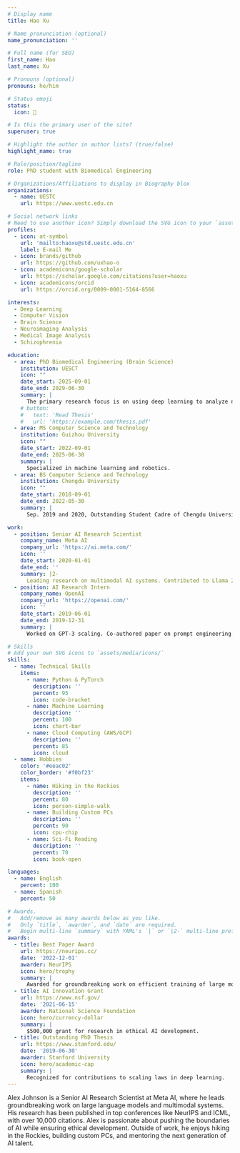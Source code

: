 ```yaml
---
# Display name
title: Hao Xu

# Name pronunciation (optional)
name_pronunciation: ''

# Full name (for SEO)
first_name: Hao
last_name: Xu

# Pronouns (optional)
pronouns: he/him

# Status emoji
status:
  icon: 🚀

# Is this the primary user of the site?
superuser: true

# Highlight the author in author lists? (true/false)
highlight_name: true

# Role/position/tagline
role: PhD student with Biomedical Engineering

# Organizations/Affiliations to display in Biography blox
organizations:
  - name: UESTC
    url: https://www.uestc.edu.cn

# Social network links
# Need to use another icon? Simply download the SVG icon to your `assets/media/icons/` folder.
profiles:
  - icon: at-symbol
    url: 'mailto:haoxu@std.uestc.edu.cn'
    label: E-mail Me
  - icon: brands/github
    url: https://github.com/uxhao-o
  - icon: academicons/google-scholar
    url: https://scholar.google.com/citations?user=haoxu
  - icon: academicons/orcid
    url: https://orcid.org/0009-0001-5164-8566

interests:
  - Deep Learning
  - Computer Vision
  - Brain Science
  - Neuroimaging Analysis
  - Medical Image Analysis
  - Schizophrenia

education:
  - area: PhD Biomedical Engineering (Brain Science)
    institution: UESCT
    icon: ""
    date_start: 2025-09-01
    date_end: 2029-06-30
    summary: |
      The primary research focus is on using deep learning to analyze neuroimaging for the diagnosis of schizophrenia.
    # button:
    #   text: 'Read Thesis'
    #   url: 'https://example.com/thesis.pdf'
  - area: MS Computer Science and Technology
    institution: Guizhou University
    icon: ""
    date_start: 2022-09-01
    date_end: 2025-06-30
    summary: |
      Specialized in machine learning and robotics.
  - area: BS Computer Science and Technology
    institution: Chengdu University
    icon: ""
    date_start: 2018-09-01
    date_end: 2022-05-30
    summary: |
      Sep. 2019 and 2020, Outstanding Student Cadre of Chengdu University. Sep. 2019, 2020, and 2021 Outstanding Member and Cadre of the CCYL. Sep. 2019 and 2020, Chengdu University Scholarship. Sep. 2021, National Encouragement Scholarship of China. Jun. 2022, Outstanding Graduates of Chengdu University.

work:
  - position: Senior AI Research Scientist
    company_name: Meta AI
    company_url: 'https://ai.meta.com/'
    icon: ''
    date_start: 2020-01-01
    date_end: ''
    summary: |2-
      Leading research on multimodal AI systems. Contributed to Llama 2 and other open-source models. 50+ citations in 3 years.
  - position: AI Research Intern
    company_name: OpenAI
    company_url: 'https://openai.com/'
    icon: ''
    date_start: 2019-06-01
    date_end: 2019-12-31
    summary: |
      Worked on GPT-3 scaling. Co-authored paper on prompt engineering.

# Skills
# Add your own SVG icons to `assets/media/icons/`
skills:
  - name: Technical Skills
    items:
      - name: Python & PyTorch
        description: ''
        percent: 95
        icon: code-bracket
      - name: Machine Learning
        description: ''
        percent: 100
        icon: chart-bar
      - name: Cloud Computing (AWS/GCP)
        description: ''
        percent: 85
        icon: cloud
  - name: Hobbies
    color: '#eeac02'
    color_border: '#f0bf23'
    items:
      - name: Hiking in the Rockies
        description: ''
        percent: 80
        icon: person-simple-walk
      - name: Building Custom PCs
        description: ''
        percent: 90
        icon: cpu-chip
      - name: Sci-Fi Reading
        description: ''
        percent: 70
        icon: book-open

languages:
  - name: English
    percent: 100
  - name: Spanish
    percent: 50

# Awards.
#   Add/remove as many awards below as you like.
#   Only `title`, `awarder`, and `date` are required.
#   Begin multi-line `summary` with YAML's `|` or `|2-` multi-line prefix and indent 2 spaces below.
awards:
  - title: Best Paper Award
    url: https://neurips.cc/
    date: '2022-12-01'
    awarder: NeurIPS
    icon: hero/trophy
    summary: |
      Awarded for groundbreaking work on efficient training of large models.
  - title: AI Innovation Grant
    url: https://www.nsf.gov/
    date: '2021-06-15'
    awarder: National Science Foundation
    icon: hero/currency-dollar
    summary: |
      $500,000 grant for research in ethical AI development.
  - title: Outstanding PhD Thesis
    url: https://www.stanford.edu/
    date: '2019-06-30'
    awarder: Stanford University
    icon: hero/academic-cap
    summary: |
      Recognized for contributions to scaling laws in deep learning.
---
```


Alex Johnson is a Senior AI Research Scientist at Meta AI, where he leads groundbreaking work on large language models and multimodal systems. His research has been published in top conferences like NeurIPS and ICML, with over 10,000 citations. Alex is passionate about pushing the boundaries of AI while ensuring ethical development. Outside of work, he enjoys hiking in the Rockies, building custom PCs, and mentoring the next generation of AI talent.
